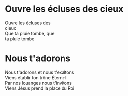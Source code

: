 # Ouvre les écluses des cieux    
    
Ouvre les écluses des    
cieux    
Que ta pluie tombe, que    
ta pluie tombe    
    
# Nous t'adorons    
    
Nous t'adorons et nous t'exaltons    
Viens établir ton trône Éternel    
Par nos louanges nous t'invitons    
Viens Jésus prend la place du Roi    
